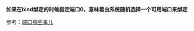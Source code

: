 **如果在bind绑定的时候指定端口0，意味着由系统随机选择一个可用端口来绑定** 



参考：[端口那些事儿](http://blog.51reboot.com/%E7%BD%91%E7%BB%9C%E7%BC%96%E7%A8%8B%EF%BC%88%E5%85%AD%EF%BC%89%EF%BC%9A%E7%AB%AF%E5%8F%A3%E9%82%A3%E4%BA%9B%E4%BA%8B%E5%84%BF/) 